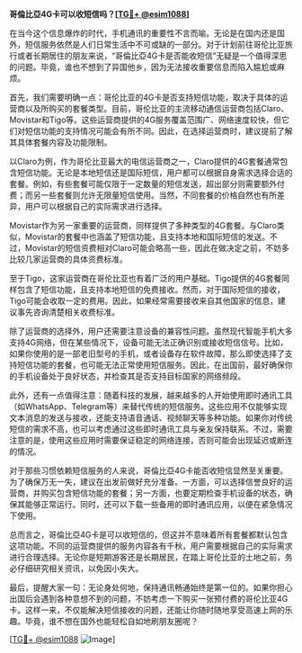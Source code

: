 **哥倫比亞4G卡可以收短信吗？[[TG💪+ @esim1088](https://t.me/s/esim1088)]**

在当今这个信息爆炸的时代，手机通讯的重要性不言而喻。无论是在国内还是国外，短信服务依然是人们日常生活中不可或缺的一部分。对于计划前往哥伦比亚旅行或者长期居住的朋友来说，“哥倫比亞4G卡是否能收短信”无疑是一个值得深思的问题。毕竟，谁也不想到了异国他乡，因为无法接收重要信息而陷入尴尬或麻烦。

首先，我们需要明确一点：哥伦比亚的4G卡是否支持短信功能，取决于具体的运营商以及所购买的套餐类型。目前，哥伦比亚的主流移动通信运营商包括Claro、Movistar和Tigo等。这些运营商提供的4G服务覆盖范围广、网络速度较快，但它们对短信功能的支持情况可能会有所不同。因此，在选择运营商时，建议提前了解其具体套餐内容及功能限制。

以Claro为例，作为哥伦比亚最大的电信运营商之一，Claro提供的4G套餐通常包含短信功能。无论是本地短信还是国际短信，用户都可以根据自身需求选择合适的套餐。例如，有些套餐可能仅限于一定数量的短信发送，超出部分则需要额外付费；而另一些套餐则允许无限量短信使用。当然，不同套餐的价格自然也有所差异，用户可以根据自己的实际需求进行选择。

Movistar作为另一家重要的运营商，同样提供了多种类型的4G套餐。与Claro类似，Movistar的套餐中也涵盖了短信功能，且支持本地和国际短信的发送。不过，Movistar的短信资费相对Claro可能会略高一些，因此在做决定之前，不妨多比较几家运营商的具体资费标准。

至于Tigo，这家运营商在哥伦比亚也有着广泛的用户基础。Tigo提供的4G套餐同样包含了短信功能，且支持本地短信的免费接收。然而，对于国际短信的接收，Tigo可能会收取一定的费用。因此，如果经常需要接收来自其他国家的信息，建议事先咨询清楚相关收费标准。

除了运营商的选择外，用户还需要注意设备的兼容性问题。虽然现代智能手机大多支持4G网络，但在某些情况下，设备可能无法正确识别或接收短信信号。比如，如果你使用的是一部老旧型号的手机，或者设备存在软件故障，那么即使选择了支持短信功能的套餐，也可能无法正常使用短信服务。因此，在出国前，最好确保你的手机设备处于良好状态，并检查其是否支持目标国家的网络频段。

此外，还有一点值得注意：随着科技的发展，越来越多的人开始使用即时通讯工具（如WhatsApp、Telegram等）来替代传统的短信服务。这些应用不仅能够实现文本消息的发送与接收，还能支持语音通话、视频聊天等多种功能。如果你对传统短信的需求不高，也可以考虑通过这些即时通讯工具与亲友保持联系。不过，需要注意的是，使用这些应用时需要保证稳定的网络连接，否则可能会出现延迟或断连的情况。

对于那些习惯依赖短信服务的人来说，哥倫比亞4G卡能否收短信显然至关重要。为了确保万无一失，建议在出发前做好充分准备。一方面，可以选择信誉良好的运营商，并购买包含短信功能的套餐；另一方面，也要定期检查手机设备的状态，确保其能够正常运行。同时，还可以下载一些备用的即时通讯应用，以便在紧急情况下使用。

总而言之，哥倫比亞4G卡是可以收短信的，但这并不意味着所有套餐都默认包含这项功能。不同的运营商提供的服务内容各有千秋，用户需要根据自己的实际需求进行合理选择。无论你是短期游客还是长期居民，在踏上哥伦比亚的土地之前，务必仔细研究相关资讯，以免因小失大。

最后，提醒大家一句：无论身处何地，保持通讯畅通始终是第一位的。如果你担心出国后会遇到各种意想不到的问题，不妨考虑一下购买一张预付费的哥伦比亚4G卡。这样一来，不仅能解决短信接收的问题，还能让你随时随地享受高速上网的乐趣。毕竟，谁不想在国外也能轻松自如地刷朋友圈呢？

[[TG💪+ @esim1088](https://t.me/s/esim1088) ![Image](https://i.postimg.cc/4NQfJmqS/Snipaste-2025-05-13-00-14-12.png)]